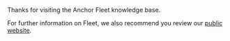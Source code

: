 Thanks for visiting the Anchor Fleet knowledge base.

For further information on Fleet, we also recommend you review our [public website](https://www.anchorfleet.com/).
